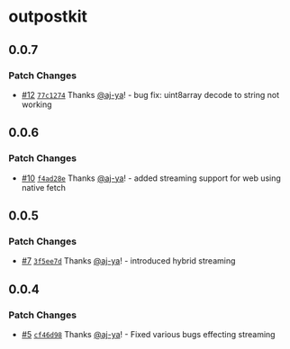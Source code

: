 # outpostkit

## 0.0.7

### Patch Changes

- [#12](https://github.com/OutpostHQ/outpostkit/pull/12) [`77c1274`](https://github.com/OutpostHQ/outpostkit/commit/77c127491302a088a5ec44c51b22a9cc5fd6c91a) Thanks [@aj-ya](https://github.com/aj-ya)! - bug fix: uint8array decode to string not working

## 0.0.6

### Patch Changes

- [#10](https://github.com/OutpostHQ/outpostkit/pull/10) [`f4ad28e`](https://github.com/OutpostHQ/outpostkit/commit/f4ad28e74c4ba273fe2687cf49f0506732e7cad5) Thanks [@aj-ya](https://github.com/aj-ya)! - added streaming support for web using native fetch

## 0.0.5

### Patch Changes

- [#7](https://github.com/OutpostHQ/outpostkit/pull/7) [`3f5ee7d`](https://github.com/OutpostHQ/outpostkit/commit/3f5ee7d79c09847def32a89e6ad60c5a38c9523c) Thanks [@aj-ya](https://github.com/aj-ya)! - introduced hybrid streaming

## 0.0.4

### Patch Changes

- [#5](https://github.com/OutpostHQ/outpostkit/pull/5) [`cf46d98`](https://github.com/OutpostHQ/outpostkit/commit/cf46d98106444b0b86cda483cffc61cc4a2e991b) Thanks [@aj-ya](https://github.com/aj-ya)! - Fixed various bugs effecting streaming
